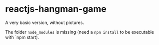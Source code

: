 # reactjs-hangman-game

A very basic version, without pictures.

The folder `node_modules` is missing (need a `npm install` to be executable with `npm start).
